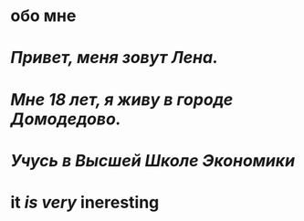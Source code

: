 # обо мне #
# ***Привет, меня зовут Лена.***
# *Мне 18 лет, я живу в городе Домодедово.* #
# ***Учусь в Высшей Школе Экономики*** #
# **it** _is_ _very_ **ineresting** #

